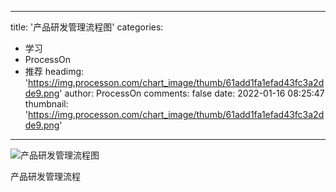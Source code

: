 
---
title: '产品研发管理流程图'
categories: 
 - 学习
 - ProcessOn
 - 推荐
headimg: 'https://img.processon.com/chart_image/thumb/61add1fa1efad43fc3a2dde9.png'
author: ProcessOn
comments: false
date: 2022-01-16 08:25:47
thumbnail: 'https://img.processon.com/chart_image/thumb/61add1fa1efad43fc3a2dde9.png'
---

<div>   
<img class="thumb" alt="产品研发管理流程图" src="https://img.processon.com/chart_image/thumb/61add1fa1efad43fc3a2dde9.png" referrerpolicy="no-referrer">
<p>产品研发管理流程</p>  
</div>
            